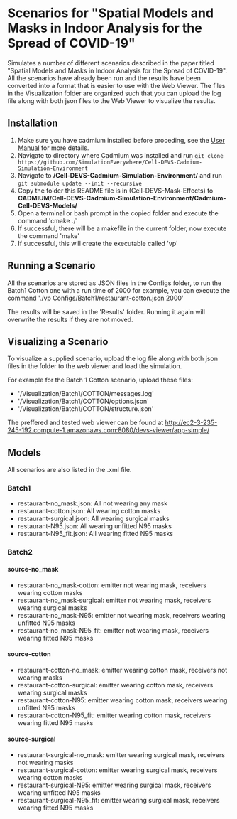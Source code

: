 # Scenarios for "Spatial Models and Masks in Indoor Analysis for the Spread of COVID-19"

Simulates a number of different scenarios described in the paper titled "Spatial Models and Masks in Indoor Analysis for the Spread of COVID-19". All the scenarios have already been run and the results have been converted into a format that is easier to use with the Web Viewer. The files in the Visualization folder are organized such that you can upload the log file along with both json files to the Web Viewer to visualize the results.

## Installation

1. Make sure you have cadmium installed before proceding, see the [User Manual](http://www.sce.carleton.ca/courses/sysc-5104/lib/exe/fetch.php?media=cadmium.pdf) for more details.
2. Navigate to directory where Cadmium was installed and run `git clone https://github.com/SimulationEverywhere/Cell-DEVS-Cadmium-Simulation-Environment`
3. Navigate to **/Cell-DEVS-Cadmium-Simulation-Environment/** and run `git submodule update --init --recursive`
4. Copy the folder this README file is in (Cell-DEVS-Mask-Effects) to **CADMIUM/Cell-DEVS-Cadmium-Simulation-Environment/Cadmium-Cell-DEVS-Models/**
5. Open a terminal or bash prompt in the copied folder and execute the command 'cmake ./'
6. If successful, there will be a makefile in the current folder, now execute the command 'make'
7. If successful, this will create the executable called 'vp'

## Running a Scenario

All the scenarios are stored as JSON files in the Configs folder, to run the Batch1 Cotton one with a run time of 2000 for example, you can execute the command './vp Configs/Batch1/restaurant-cotton.json 2000'

The results will be saved in the 'Results' folder. Running it again will overwrite the results if they are not moved.

## Visualizing a Scenario

To visualize a supplied scenario, upload the log file along with both json files in the folder to the web viewer and load the simulation.

For example for the Batch 1 Cotton scenario, upload these files:
- '/Visualization/Batch1/COTTON/messages.log'
- '/Visualization/Batch1/COTTON/options.json'
- '/Visualization/Batch1/COTTON/structure.json'

The preffered and tested web viewer can be found at http://ec2-3-235-245-192.compute-1.amazonaws.com:8080/devs-viewer/app-simple/

## Models

All scenarios are also listed in the .xml file.

### Batch1

- restaurant-no_mask.json: All not wearing any mask
- restaurant-cotton.json: All wearing cotton masks
- restaurant-surgical.json: All wearing surgical masks
- restaurant-N95.json: All wearing unfitted N95 masks
- restaurant-N95_fit.json: All wearing fitted N95 masks

### Batch2

#### source-no_mask

- restaurant-no_mask-cotton: emitter not wearing mask, receivers wearing cotton masks
- restaurant-no_mask-surgical: emitter not wearing mask, receivers wearing surgical masks
- restaurant-no_mask-N95: emitter not wearing mask, receivers wearing unfitted N95 masks
- restaurant-no_mask-N95_fit: emitter not wearing mask, receivers wearing fitted N95 masks

#### source-cotton

- restaurant-cotton-no_mask: emitter wearing cotton mask, receivers not wearing masks
- restaurant-cotton-surgical: emitter wearing cotton mask, receivers wearing surgical masks
- restaurant-cotton-N95: emitter wearing cotton mask, receivers wearing unfitted N95 masks
- restaurant-cotton-N95_fit: emitter wearing cotton mask, receivers wearing fitted N95 masks

#### source-surgical

- restaurant-surgical-no_mask: emitter wearing surgical mask, receivers not wearing masks
- restaurant-surgical-cotton: emitter wearing surgical mask, receivers wearing cotton masks
- restaurant-surgical-N95: emitter wearing surgical mask, receivers wearing unfitted N95 masks
- restaurant-surgical-N95_fit: emitter wearing surgical mask, receivers wearing fitted N95 masks
